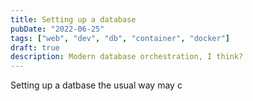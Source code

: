 ```yaml
---
title: Setting up a database
pubDate: "2022-06-25"
tags: ["web", "dev", "db", "container", "docker"]
draft: true
description: Modern database orchestration, I think?
---
```


Setting up a datbase the usual way may c
